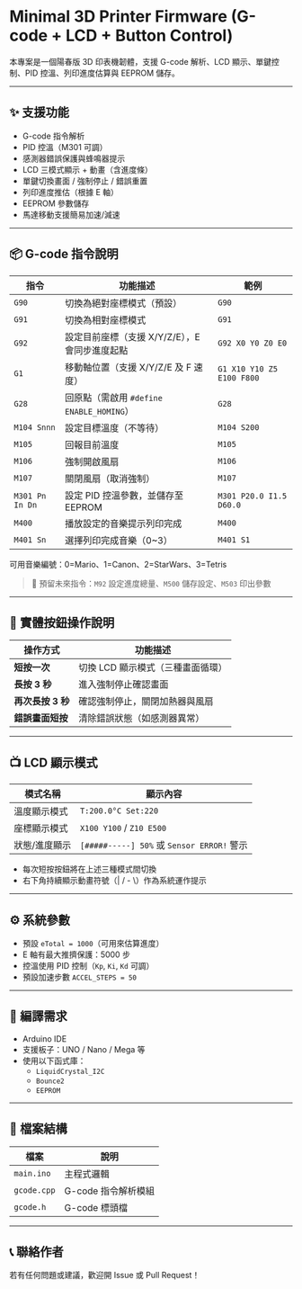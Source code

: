 
# Minimal 3D Printer Firmware (G-code + LCD + Button Control)

本專案是一個陽春版 3D 印表機韌體，支援 G-code 解析、LCD 顯示、單鍵控制、PID 控溫、列印進度估算與 EEPROM 儲存。

---

## ✨ 支援功能

- G-code 指令解析
- PID 控溫（M301 可調）
- 感測器錯誤保護與蜂鳴器提示
- LCD 三模式顯示 + 動畫（含進度條）
- 單鍵切換畫面 / 強制停止 / 錯誤重置
- 列印進度推估（根據 E 軸）
- EEPROM 參數儲存
- 馬達移動支援簡易加速/減速

---

## 📦 G-code 指令說明

| 指令        | 功能描述                                         | 範例                         |
|-------------|--------------------------------------------------|------------------------------|
| `G90`       | 切換為絕對座標模式（預設）                       | `G90`                        |
| `G91`       | 切換為相對座標模式                               | `G91`                        |
| `G92`       | 設定目前座標（支援 X/Y/Z/E），E 會同步進度起點   | `G92 X0 Y0 Z0 E0`            |
| `G1`        | 移動軸位置（支援 X/Y/Z/E 及 F 速度）              | `G1 X10 Y10 Z5 E100 F800`    |
| `G28`       | 回原點（需啟用 `#define ENABLE_HOMING`）          | `G28`                        |
| `M104 Snnn` | 設定目標溫度（不等待）                            | `M104 S200`                  |
| `M105`      | 回報目前溫度                                     | `M105`                       |
| `M106`      | 強制開啟風扇                                     | `M106`                       |
| `M107`      | 關閉風扇（取消強制）                             | `M107`                       |
| `M301 Pn In Dn` | 設定 PID 控溫參數，並儲存至 EEPROM          | `M301 P20.0 I1.5 D60.0`      |
| `M400`      | 播放設定的音樂提示列印完成                      | `M400`                       |
| `M401 Sn`   | 選擇列印完成音樂（0~3）                         | `M401 S1`                    |

可用音樂編號：0=Mario、1=Canon、2=StarWars、3=Tetris

> 📌 預留未來指令：`M92` 設定進度總量、`M500` 儲存設定、`M503` 印出參數

---

## 🔘 實體按鈕操作說明

| 操作方式           | 功能描述                                 |
|--------------------|------------------------------------------|
| **短按一次**       | 切換 LCD 顯示模式（三種畫面循環）       |
| **長按 3 秒**      | 進入強制停止確認畫面                     |
| **再次長按 3 秒**  | 確認強制停止，關閉加熱器與風扇           |
| **錯誤畫面短按**   | 清除錯誤狀態（如感測器異常）             |

---

## 📺 LCD 顯示模式

| 模式名稱       | 顯示內容                                    |
|----------------|---------------------------------------------|
| 溫度顯示模式   | `T:200.0°C Set:220`                         |
| 座標顯示模式   | `X100 Y100` / `Z10 E500`                    |
| 狀態/進度顯示  | `[#####-----] 50%` 或 `Sensor ERROR!` 警示  |

- 每次短按按鈕將在上述三種模式間切換
- 右下角持續顯示動畫符號（| / - \）作為系統運作提示

---

## ⚙️ 系統參數

- 預設 `eTotal = 1000`（可用來估算進度）
- E 軸有最大推擠保護：5000 步
- 控溫使用 PID 控制（`Kp`, `Ki`, `Kd` 可調）
- 預設加速步數 `ACCEL_STEPS = 50`

---

## 🔧 編譯需求

- Arduino IDE
- 支援板子：UNO / Nano / Mega 等
- 使用以下函式庫：
  - `LiquidCrystal_I2C`
  - `Bounce2`
  - `EEPROM`

---

## 📁 檔案結構

| 檔案         | 說明                      |
|--------------|---------------------------|
| `main.ino`   | 主程式邏輯                |
| `gcode.cpp`  | G-code 指令解析模組       |
| `gcode.h`    | G-code 標頭檔              |

---

## 📞 聯絡作者

若有任何問題或建議，歡迎開 Issue 或 Pull Request！
